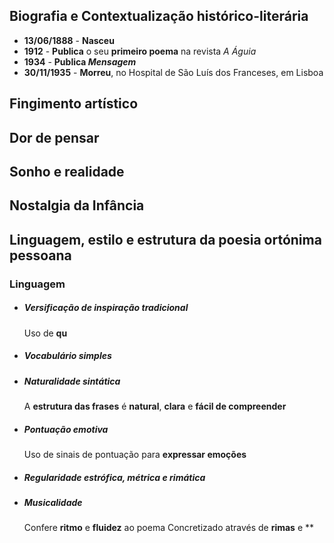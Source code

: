 ## Biografia e Contextualização histórico-literária
- **13/06/1888** - **Nasceu**
- **1912** - **Publica** o seu **primeiro poema** na revista *A Águia*
- **1934** - **Publica *Mensagem***
- **30/11/1935** - **Morreu**, no Hospital de São Luís dos Franceses, em Lisboa
## Fingimento artístico
## Dor de pensar
## Sonho e realidade
## Nostalgia da Infância
## Linguagem, estilo e estrutura da poesia ortónima pessoana
### Linguagem
- ##### Versificação de inspiração tradicional
	Uso de **qu**
- ##### Vocabulário simples
- ##### Naturalidade sintática
	A **estrutura das frases** é **natural**, **clara** e **fácil de compreender**
- ##### Pontuação emotiva
	Uso de sinais de pontuação para **expressar emoções**
- ##### Regularidade estrófica, métrica e rimática
- ##### Musicalidade
  Confere **ritmo** e **fluidez** ao poema
  Concretizado através de **rimas** e **
